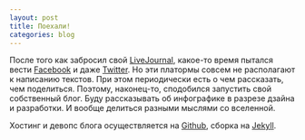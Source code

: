 ```yaml
---
layout: post
title: Поехали!
categories: blog
---
```

После того как забросил свой [LiveJournal](https://quillcraft.livejournal.com), какое-то время пытался вести [Facebook](https://www.facebook.com/anton.mizinov) и даже [Twitter](https://twitter.com/anton_mizinov). Но эти платормы совсем не располагают к написанию текстов. При этом периодически есть о чем рассказать, чем поделиться. Поэтому, наконец-то, сподобился запустить свой собственный блог. Буду рассказывать об инфографике в разрезе дзайна и разработки. И вообще делиться разными мыслями со вселенной.

Хостинг и девопс блога осуществляется на [Github](https://github.com/quillcraft/quillcraft.github.io), сборка на [Jekyll](https://jekyllrb.com).
